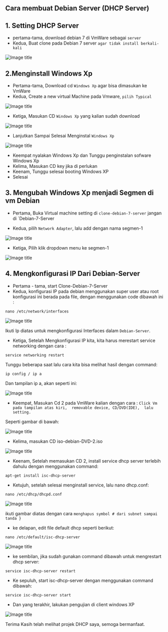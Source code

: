 ## Cara membuat Debian Server (DHCP Server)

## 1. Setting DHCP Server 
- pertama-tama, download debian 7 di VmWare sebagai `server`  
- Kedua, Buat clone pada Debian 7 server `agar tidak install berkali-kali`

![Image title](../img/CloneDHCP.jpg)

## 2.Menginstall Windows Xp
- Pertama-tama, Download cd `Windows Xp` agar bisa dimasukan ke VmWare
- Kedua, Create a new virtual Machine pada Vmware, `pilih Typical`

![Image title](../img/NewVirtual.jpg) 

- Ketiga, Masukan CD `Windows Xp` yang kalian sudah download     

![Image title](../img/MasukanCDWindowsXp.jpg)

- Lanjutkan Sampai Selesai Menginstal `Windows Xp`

![Image title](../img/SelesaiMasukanCD.jpg)

- Keempat nyalakan Windows Xp dan Tunggu penginstalan sofware Windows Xp
- Kelima, Masukan CD key jika di perlukan
- Keenam, Tunggu selesai booting Windows XP
- Selesai

## 3. Mengubah Windows Xp menjadi Segmen di vm Debian
- Pertama, Buka Virtual machine setting di `clone-debian-7-server` jangan di `Debian-7-Server

- Kedua, pilih `Network Adapter`, lalu add dengan nama segmen-1

![Image title](../img/LanSegmen.jpg)

- Ketiga, Pilih klik dropdown menu ke segmen-1

![Image title](../img/LanSegmen2.jpg)

## 4. Mengkonfigurasi IP Dari Debian-Server
- Pertama - tama, start Clone-Debian-7-Server
- Kedua, konfigurasi IP pada debian menggunakan super user atau root konfigurasi ini berada pada file, dengan menggunakan code dibawah ini :

```
nano /etc/network/interfaces
```

![Image title](../img/Interfaces.jpg)

Ikuti Ip diatas untuk mengkonfigurasi Interfaces dalam `Debian-Server`.

- Ketiga, Setelah Mengkonfigurasi IP kita, kita harus merestart service networking dengan cara :
 
```
service networking restart
```

Tunggu beberapa saat lalu cara kita bisa melihat hasil dengan command:

```
ip config / ip a
```

Dan tampilan ip a, akan seperti ini:

![Image title](../img/ip-a.jpg)

- Keempat, Masukan Cd 2 pada VmWare kalian dengan cara : 
`Click Vm pada tampilan atas kiri, 
removable device,
CD/DVD(IDE), 
lalu setting.`

Seperti gambar di bawah:

![Image title](../img/DVD2.jpg)

- Kelima, masukan CD iso-debian-DVD-2.iso

![Image title](../img/isodebian2.jpg)

- Keenam, Setelah memasukan CD 2, install service dhcp server terlebih dahulu dengan menggunakan command:

```
apt-get install isc-dhcp-server
```

- Ketujuh, setelah selesai menginstall service, lalu nano dhcp.conf:

```
nano /etc/dhcp/dhcpd.conf
```

![Image title](../img/Dhcpd.jpg)

ikuti gambar diatas dengan cara `menghapus symbol # dari subnet sampai tanda }`

- ke delapan, edit file default dhcp seperti berikut:

```
nano /etc/default/isc-dhcp-server
```

![Image title](../img/isc-dhcp-server.jpg)

- ke sembilan, jika sudah gunakan command dibawah untuk mengrestart dhcp server:

```
service isc-dhcp-server restart
```

- Ke sepuluh, start isc-dhcp-server dengan menggunakan command dibawah:

```
service isc-dhcp-server start
```

- Dan yang terakhir, lakukan pengujian di client windows XP

![Image title](../img/Result.jpg)

Terima Kasih telah melihat projek DHCP saya, semoga bermanfaat.

